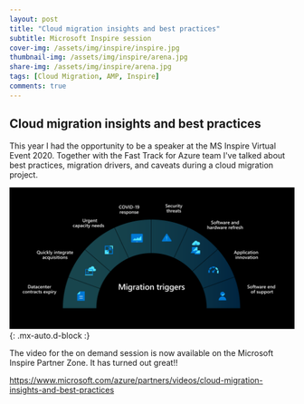 ```yaml
---
layout: post
title: "Cloud migration insights and best practices"
subtitle: Microsoft Inspire session
cover-img: /assets/img/inspire/inspire.jpg
thumbnail-img: /assets/img/inspire/arena.jpg
share-img: /assets/img/inspire/arena.jpg
tags: [Cloud Migration, AMP, Inspire]
comments: true
---
```


## Cloud migration insights and best practices
This year I had the opportunity to be a speaker at the MS Inspire Virtual Event 2020. Together with the Fast Track for Azure team I've talked about best practices, migration drivers, and caveats during a cloud migration project.

![Crepe](../assets/img/inspire/drivers.png){: .mx-auto.d-block :}

The video for the on demand session is now available on the Microsoft Inspire Partner Zone. It has turned out great!!

<https://www.microsoft.com/azure/partners/videos/cloud-migration-insights-and-best-practices>




